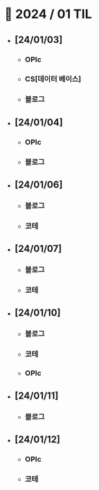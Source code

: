 # 🚩 2024 / 01 TIL

- ## **[24/01/03]**

  - ### OPIc
  - ### CS[데이터 베이스]
  - ### 블로그

- ## **[24/01/04]**

  - ### OPIc
  - ### 블로그

- ## **[24/01/06]**

  - ### 블로그
  - ### 코테

- ## **[24/01/07]**

  - ### 블로그
  - ### 코테

- ## **[24/01/10]**

  - ### 블로그
  - ### 코테
  - ### OPIc

- ## **[24/01/11]**

  - ### 블로그

- ## **[24/01/12]**
  - ### OPIc
  - ### 코테
